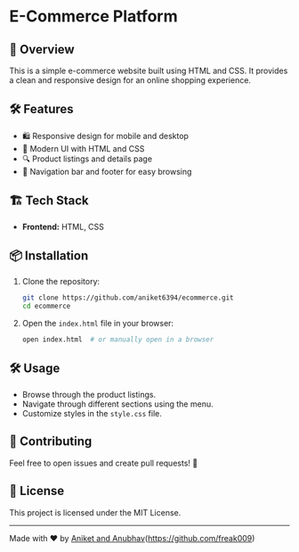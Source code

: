 # E-Commerce Platform

## 🚀 Overview
This is a simple e-commerce website built using HTML and CSS. It provides a clean and responsive design for an online shopping experience.

## 🛠️ Features
- 🛍️ Responsive design for mobile and desktop
- 🎨 Modern UI with HTML and CSS
- 🔍 Product listings and details page
- 📌 Navigation bar and footer for easy browsing

## 🏗️ Tech Stack
- **Frontend:** HTML, CSS

## 📦 Installation

1. Clone the repository:
   ```bash
   git clone https://github.com/aniket6394/ecommerce.git
   cd ecommerce
   ```
2. Open the `index.html` file in your browser:
   ```bash
   open index.html  # or manually open in a browser
   ```

## 🛠️ Usage
- Browse through the product listings.
- Navigate through different sections using the menu.
- Customize styles in the `style.css` file.

## 🤝 Contributing
Feel free to open issues and create pull requests! 🚀

## 📜 License
This project is licensed under the MIT License.

---
Made with ❤️ by [Aniket and Anubhav](https://github.com/aniket6394)(https://github.com/freak009) 
